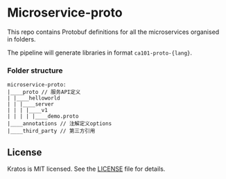 # Microservice-proto

This repo contains Protobuf definitions for all the microservices organised in folders.

The pipeline will generate libraries in format `ca101-proto-{lang}`.

### Folder structure

```
microservice-proto:
|____proto // 服务API定义
| |____helloworld
| | |____server
| | | |____v1
| | | | |____demo.proto
|____annotations // 注解定义options
|____third_party // 第三方引用
```

## License

Kratos is MIT licensed. See the [LICENSE](./LICENSE) file for details.
